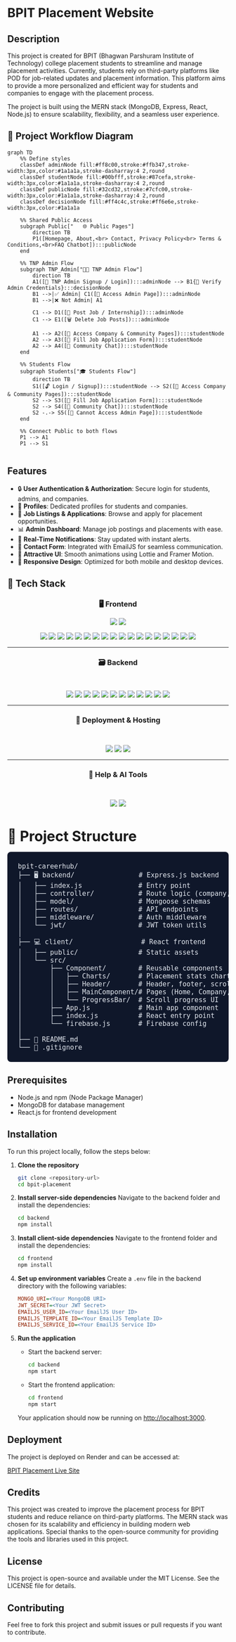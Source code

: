 # BPIT Placement Website

## Description
This project is created for BPIT (Bhagwan Parshuram Institute of Technology) college placement students to streamline and manage placement activities. Currently, students rely on third-party platforms like POD for job-related updates and placement information. This platform aims to provide a more personalized and efficient way for students and companies to engage with the placement process.

The project is built using the MERN stack (MongoDB, Express, React, Node.js) to ensure scalability, flexibility, and a seamless user experience.

## 🚀 Project Workflow Diagram
```mermaid
graph TD
    %% Define styles
    classDef adminNode fill:#ff8c00,stroke:#ffb347,stroke-width:3px,color:#1a1a1a,stroke-dasharray:4 2,round
    classDef studentNode fill:#00bfff,stroke:#87cefa,stroke-width:3px,color:#1a1a1a,stroke-dasharray:4 2,round
    classDef publicNode fill:#32cd32,stroke:#7cfc00,stroke-width:3px,color:#1a1a1a,stroke-dasharray:4 2,round
    classDef decisionNode fill:#ff4c4c,stroke:#ff6e6e,stroke-width:3px,color:#1a1a1a

    %% Shared Public Access
    subgraph Public["   🌐 Public Pages"]
        direction TB
        P1([Homepage, About,<br> Contact, Privacy Policy<br> Terms & Conditions,<br>FAQ Chatbot]):::publicNode
    end

    %% TNP Admin Flow
    subgraph TNP_Admin["👨‍💼 TNP Admin Flow"]
        direction TB
        A1([📝 TNP Admin Signup / Login]):::adminNode --> B1{🔐 Verify Admin Credentials}:::decisionNode
        B1 -->|✅ Admin| C1([📂 Access Admin Page]):::adminNode
        B1 -->|❌ Not Admin| A1

        C1 --> D1([📢 Post Job / Internship]):::adminNode
        C1 --> E1([🗑️ Delete Job Posts]):::adminNode

        A1 --> A2([🏢 Access Company & Community Pages]):::studentNode
        A2 --> A3([📝 Fill Job Application Form]):::studentNode
        A2 --> A4([💬 Community Chat]):::studentNode
    end

    %% Students Flow
    subgraph Students["🎓 Students Flow"]
        direction TB
        S1([🔓 Login / Signup]):::studentNode --> S2([🏢 Access Company & Community Pages]):::studentNode
        S2 --> S3([📝 Fill Job Application Form]):::studentNode
        S2 --> S4([💬 Community Chat]):::studentNode
        S2 -.-> S5([🚫 Cannot Access Admin Page]):::studentNode
    end

    %% Connect Public to both flows
    P1 --> A1
    P1 --> S1


```

## Features
- 🔒 **User Authentication & Authorization**: Secure login for students, admins, and companies.
- 👤 **Profiles**: Dedicated profiles for students and companies.
- 💼 **Job Listings & Applications**: Browse and apply for placement opportunities.
- 📊 **Admin Dashboard**: Manage job postings and placements with ease.
- 🔔 **Real-Time Notifications**: Stay updated with instant alerts.
- 📧 **Contact Form**: Integrated with EmailJS for seamless communication.
- 🎨 **Attractive UI**: Smooth animations using Lottie and Framer Motion.
- 📱 **Responsive Design**: Optimized for both mobile and desktop devices.

## 🧰 Tech Stack

<div align="center">

### 🖥️ Frontend

<img src="https://readme-typing-svg.herokuapp.com/?lines=Frontend¢er=true&width=500&height=45&color=F7F7F7&vCenter=true&size=22" />
<img src="https://readme-typing-svg.herokuapp.com/?lines=Frontend ¢er=true&width=600&height=50&color=F7F7F7&vCenter=true&size=22&duration=3000" />

<br>

<a href="https://reactjs.org/" target="_blank"><img src="https://img.shields.io/badge/react-%2320232a.svg?style=for-the-badge&logo=react&logoColor=%2361DAFB" /></a>
<a href="https://reactrouter.com/" target="_blank"><img src="https://img.shields.io/badge/React_Router-CA4245?style=for-the-badge&logo=react-router&logoColor=white" /></a>
<a href="https://www.framer.com/motion/" target="_blank"><img src="https://img.shields.io/badge/Framer_Motion-%23000000.svg?style=for-the-badge&logo=framer&logoColor=white" /></a>
<a href="https://lottiefiles.com/" target="_blank"><img src="https://img.shields.io/badge/Lottie-%23FF4F4F.svg?style=for-the-badge&logo=lottie&logoColor=white" /></a>
<a href="https://getbootstrap.com/" target="_blank"><img src="https://img.shields.io/badge/bootstrap-%238511FA.svg?style=for-the-badge&logo=bootstrap&logoColor=white" /></a>
<a href="https://styled-components.com/" target="_blank"><img src="https://img.shields.io/badge/styled--components-DB7093?style=for-the-badge&logo=styled-components&logoColor=white" /></a>
<a href="https://axios-http.com/" target="_blank"><img src="https://img.shields.io/badge/Axios-%235A29E4.svg?style=for-the-badge&logo=axios&logoColor=white" /></a>
<a href="https://fkhadra.github.io/react-toastify/" target="_blank"><img src="https://img.shields.io/badge/React_Toastify-%23FFCA28.svg?style=for-the-badge&logo=react&logoColor=black" /></a>
<a href="https://react-icons.github.io/react-icons/" target="_blank"><img src="https://img.shields.io/badge/React_Icons-%23000000.svg?style=for-the-badge&logo=react&logoColor=white" /></a>
<a href="https://fontawesome.com/" target="_blank"><img src="https://img.shields.io/badge/Font_Awesome-%23539E43.svg?style=for-the-badge&logo=font-awesome&logoColor=white" /></a>
<a href="https://lucide.dev/" target="_blank"><img src="https://img.shields.io/badge/Lucide-%23000000.svg?style=for-the-badge&logo=lucide&logoColor=white" /></a>
<a href="https://github.com/dvtng/react-loading-skeleton" target="_blank"><img src="https://img.shields.io/badge/React_Loading_Skeleton-%23D3D3D3.svg?style=for-the-badge&logo=react&logoColor=black" /></a>
<a href="https://github.com/contra/react-responsive" target="_blank"><img src="https://img.shields.io/badge/React_Responsive-%2361DAFB.svg?style=for-the-badge&logo=react&logoColor=black" /></a>
<a href="https://recharts.org/" target="_blank"><img src="https://img.shields.io/badge/Recharts-%230081CB.svg?style=for-the-badge&logo=recharts&logoColor=white" /></a>
<a href="https://www.emailjs.com/" target="_blank"><img src="https://img.shields.io/badge/EmailJS-%23D4A05A.svg?style=for-the-badge&logo=email&logoColor=white" /></a>
<a href="https://firebase.google.com/" target="_blank"><img src="https://img.shields.io/badge/Firebase-%23FFCA28.svg?style=for-the-badge&logo=firebase&logoColor=black" /></a>
<a href="https://formspree.io/" target="_blank"><img src="https://img.shields.io/badge/FormFree-%23FF0000.svg?style=for-the-badge&logo=formspree&logoColor=white" /></a>
<a href="https://www.chatbase.co/" target="_blank"><img src="https://img.shields.io/badge/Chatbase-%23000000.svg?style=for-the-badge&logo=chatbot&logoColor=white" /></a>

---

### 🗃️ Backend

<br>

<a href="https://nodejs.org/" target="_blank"><img src="https://img.shields.io/badge/node.js-6DA55F?style=for-the-badge&logo=node.js&logoColor=white" /></a>
<a href="https://expressjs.com/" target="_blank"><img src="https://img.shields.io/badge/express.js-%23404d59.svg?style=for-the-badge&logo=express&logoColor=%2361DAFB" /></a>
<a href="https://www.mongodb.com/" target="_blank"><img src="https://img.shields.io/badge/MongoDB-%234ea94b.svg?style=for-the-badge&logo=mongodb&logoColor=white" /></a>
<a href="https://mongoosejs.com/" target="_blank"><img src="https://img.shields.io/badge/Mongoose-%23880000.svg?style=for-the-badge&logo=mongoose&logoColor=white" /></a>
<a href="https://jwt.io/" target="_blank"><img src="https://img.shields.io/badge/JWT-%23000000.svg?style=for-the-badge&logo=json-web-tokens&logoColor=white" /></a>
<a href="https://www.npmjs.com/package/bcrypt" target="_blank"><img src="https://img.shields.io/badge/bcrypt-%232E8B57.svg?style=for-the-badge&logo=security&logoColor=white" /></a>
<a href="https://www.npmjs.com/package/cookie-parser" target="_blank"><img src="https://img.shields.io/badge/Cookie_Parser-%23000000.svg?style=for-the-badge&logo=node.js&logoColor=white" /></a>
<a href="https://www.npmjs.com/package/dotenv" target="_blank"><img src="https://img.shields.io/badge/dotenv-%23ECD53F.svg?style=for-the-badge&logo=dotenv&logoColor=black" /></a>
<a href="https://zod.dev/" target="_blank"><img src="https://img.shields.io/badge/Zod-%233068B7.svg?style=for-the-badge&logo=zod&logoColor=white" /></a>
<a href="https://developer.mozilla.org/en-US/docs/Web/HTTP/CORS" target="_blank"><img src="https://img.shields.io/badge/CORS-%23000000.svg?style=for-the-badge&logo=security&logoColor=white" /></a>
<a href="https://www.postman.com/" target="_blank"><img src="https://img.shields.io/badge/Postman-%23FF6C37.svg?style=for-the-badge&logo=postman&logoColor=white" /></a>
<a href="https://firebase.google.com/" target="_blank"><img src="https://img.shields.io/badge/Firebase-%23FFCA28.svg?style=for-the-badge&logo=firebase&logoColor=black" /></a>

---

### 🚀 Deployment & Hosting

<br>

<a href="https://git-scm.com/" target="_blank"><img src="https://img.shields.io/badge/Git-%23F05033.svg?style=for-the-badge&logo=git&logoColor=white" /></a>
<a href="https://github.com/" target="_blank"><img src="https://img.shields.io/badge/GitHub-%23121011.svg?style=for-the-badge&logo=github&logoColor=white" /></a>
<a href="https://render.com/" target="_blank"><img src="https://img.shields.io/badge/Render-%2346E3B7.svg?style=for-the-badge&logo=render&logoColor=black" /></a>

---

### 💬 Help & AI Tools

<br>

<a href="https://openai.com/chatgpt" target="_blank"><img src="https://img.shields.io/badge/ChatGPT-%2310A37F.svg?style=for-the-badge&logo=openai&logoColor=white" /></a>
<a href="https://grok.x.ai/" target="_blank"><img src="https://img.shields.io/badge/Grok-%231E3A8A.svg?style=for-the-badge&logo=tensorflow&logoColor=white" /></a>

</div>




<h2 style="font-size: 2rem; margin-bottom: 1rem;">📁 Project Structure</h2>

<pre style="background-color: #0f172a; color: #e2e8f0; padding: 1.5rem; border-radius: 0.5rem; font-family: 'Fira Code', monospace; font-size: 0.95rem; overflow-x: auto;">
bpit-careerhub/
├── 🖥️ backend/                # Express.js backend
│   ├── index.js              # Entry point
│   ├── controller/           # Route logic (company, user, message)
│   ├── model/                # Mongoose schemas
│   ├── routes/               # API endpoints
│   ├── middleware/           # Auth middleware
│   └── jwt/                  # JWT token utils
│
├── 💻 client/                 # React frontend
│   ├── public/               # Static assets
│   └── src/
│       ├── Component/        # Reusable components
│       │   ├── Charts/       # Placement stats charts
│       │   ├── Header/       # Header, footer, scroll handling
│       │   ├── MainComponent/# Pages (Home, Company, Admin, etc.)
│       │   └── ProgressBar/  # Scroll progress UI
│       ├── App.js            # Main app component
│       ├── index.js          # React entry point
│       └── firebase.js       # Firebase config
│
├── 📄 README.md
└── 📁 .gitignore
</pre>



## Prerequisites
- Node.js and npm (Node Package Manager)
- MongoDB for database management
- React.js for frontend development

## Installation
To run this project locally, follow the steps below:

1. **Clone the repository**
    ```bash
    git clone <repository-url>
    cd bpit-placement
    ```

2. **Install server-side dependencies**
    Navigate to the backend folder and install the dependencies:
    ```bash
    cd backend
    npm install
    ```

3. **Install client-side dependencies**
    Navigate to the frontend folder and install the dependencies:
    ```bash
    cd frontend
    npm install
    ```

4. **Set up environment variables**
    Create a `.env` file in the backend directory with the following variables:
    ```ini
    MONGO_URI=<Your MongoDB URI>
    JWT_SECRET=<Your JWT Secret>
    EMAILJS_USER_ID=<Your EmailJS User ID>
    EMAILJS_TEMPLATE_ID=<Your EmailJS Template ID>
    EMAILJS_SERVICE_ID=<Your EmailJS Service ID>
    ```

5. **Run the application**
    - Start the backend server:
      ```bash
      cd backend
      npm start
      ```
    - Start the frontend application:
      ```bash
      cd frontend
      npm start
      ```
    Your application should now be running on [http://localhost:3000](http://localhost:3000).

## Deployment
The project is deployed on Render and can be accessed at:

[BPIT Placement Live Site](https://bpit-careerhub.onrender.com)


## Credits
This project was created to improve the placement process for BPIT students and reduce reliance on third-party platforms. The MERN stack was chosen for its scalability and efficiency in building modern web applications. Special thanks to the open-source community for providing the tools and libraries used in this project.

## License
This project is open-source and available under the MIT License. See the LICENSE file for details.

## Contributing
Feel free to fork this project and submit issues or pull requests if you want to contribute.

